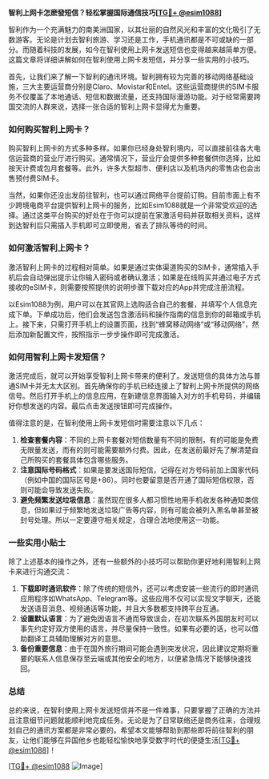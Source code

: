 **智利上网卡怎麽發短信？轻松掌握国际通信技巧[[TG💪+ @esim1088](https://t.me/s/esim1088)]**

智利作为一个充满魅力的南美洲国家，以其壮丽的自然风光和丰富的文化吸引了无数游客。无论是计划去智利旅游、学习还是工作，手机通讯都是不可或缺的一部分。而随着科技的发展，如今在智利使用上网卡发送短信也变得越来越简单方便。这篇文章将详细讲解如何在智利使用上网卡发短信，并分享一些实用的小技巧。

首先，让我们来了解一下智利的通讯环境。智利拥有较为完善的移动网络基础设施，三大主要运营商分别是Claro、Movistar和Entel。这些运营商提供的SIM卡服务不仅覆盖了本地通话、短信和数据流量，还支持国际漫游功能。对于经常需要跨国交流的人群来说，选择一张合适的智利上网卡显得尤为重要。

### **如何购买智利上网卡？**

购买智利上网卡的方式多种多样。如果你已经身处智利境内，可以直接前往各大电信运营商的营业厅进行购买。通常情况下，营业厅会提供多种套餐供你选择，比如按天计费或包月套餐等。此外，许多大型超市、便利店以及机场内的零售店也会出售预付费SIM卡。

当然，如果你还没出发前往智利，也可以通过网络平台提前订购。目前市面上有不少跨境电商平台提供智利上网卡的服务，比如Esim1088就是一个非常受欢迎的选择。通过这类平台购买的好处在于你可以提前在家激活号码并获取相关资料，这样到达智利后只需插入手机即可立即使用，省去了排队等待的时间。

### **如何激活智利上网卡？**

激活智利上网卡的过程相对简单。如果是通过实体渠道购买的SIM卡，通常插入手机后会自动弹出提示让你输入密码或者确认激活；如果是在线购买并通过电子方式接收的eSIM卡，则需要按照提供的说明步骤下载对应的App并完成注册流程。

以Esim1088为例，用户可以在其官网上选购适合自己的套餐，并填写个人信息完成下单。下单成功后，他们会发送包含激活码和操作指南的信息到你的邮箱或手机上。接下来，只需打开手机上的设置页面，找到“蜂窝移动网络”或“移动网络”，然后添加新配置文件，按照指示一步步操作即可完成激活。

### **如何用智利上网卡发短信？**

激活完成后，就可以开始享受智利上网卡带来的便利了。发送短信的具体方法与普通SIM卡并无太大区别。首先确保你的手机已经连接上了智利上网卡所提供的网络信号。然后打开手机上的信息应用，在新建信息界面输入对方的手机号码，并编辑好你想发送的内容。最后点击发送按钮即可完成操作。

值得注意的是，在智利使用上网卡发短信时需要注意以下几点：

1. **检查套餐内容**：不同的上网卡套餐对短信数量有不同的限制，有的可能是免费无限量发送，而有的则可能需要额外付费。因此，在发送前最好先了解清楚自己所购买的套餐具体包含哪些服务。
2. **注意国际号码格式**：如果是要发送国际短信，记得在对方号码前加上国家代码（例如中国的国际区号是+86）。同时也要留意是否开通了国际短信权限，否则可能会导致发送失败。
3. **避免频繁发送垃圾信息**：虽然现在很多人都习惯性地用手机收发各种通知类信息，但如果过于频繁地发送垃圾广告等内容，则有可能会被列入黑名单甚至被封号处理。所以一定要遵守相关规定，合理合法地使用这一功能。

### **一些实用小贴士**

除了上述基本的操作之外，还有一些额外的小技巧可以帮助你更好地利用智利上网卡来进行沟通交流：

1. **下载即时通讯软件**：除了传统的短信外，还可以考虑安装一些流行的即时通讯应用程序如WhatsApp、Telegram等。这些应用不仅可以实现文字聊天，还能发送语音消息、视频通话等功能，并且大多数都支持跨平台互通。
2. **设置默认语言**：为了避免因语言不通而导致误会，在初次联系外国朋友时可以事先约定好双方使用的语言，并尽量保持一致性。如果有必要的话，也可以借助翻译工具辅助理解对方的意思。
3. **备份重要信息**：由于在国外旅行期间可能会遇到突发状况，因此建议定期将重要的联系人信息保存至云端或其他安全的地方，以便紧急情况下能够快速找回。

### **总结**

总的来说，在智利使用上网卡发送短信并不是一件难事，只要掌握了正确的方法并且注意细节问题就能顺利地完成任务。无论是为了日常联络还是商务往来，合理规划自己的通讯方案都是非常必要的。希望本文能够帮助到那些即将前往智利的朋友，让他们能够在异国他乡也能轻松愉快地享受数字时代的便捷生活[[TG💪+ @esim1088](https://t.me/s/esim1088)]！

[[TG💪+ @esim1088](https://t.me/s/esim1088) ![Image](https://i.postimg.cc/4NQfJmqS/Snipaste-2025-05-13-00-14-12.png)]